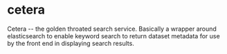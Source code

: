 # cetera
Cetera -- the golden throated search service. Basically a wrapper around elasticsearch to enable keyword search to return dataset metadata for use by the front end in displaying search results.
